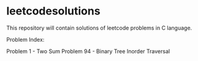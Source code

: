 # leetcodesolutions
This repository will contain solutions of leetcode problems in C language.

Problem Index:

Problem 1  - Two Sum
Problem 94 - Binary Tree Inorder Traversal